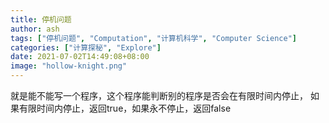 ```yaml
---
title: 停机问题
author: ash
tags: ["停机问题", "Computation", "计算机科学", "Computer Science"]
categories: ["计算探秘", "Explore"]
date: 2021-07-02T14:49:08+08:00
image: "hollow-knight.png"
---
```


就是能不能写一个程序，这个程序能判断别的程序是否会在有限时间内停止，
如果有限时间内停止，返回true，如果永不停止，返回false
